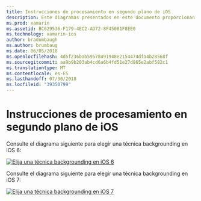 ```yaml
---
title: Instrucciones de procesamiento en segundo plano de iOS
description: Este diagramas presentados en este documento proporcionan instrucciones sobre cuál de las muchas opciones de backgrounding de iOS deben seleccionarse para una necesidad concreta.
ms.prod: xamarin
ms.assetid: BC629536-F179-4EC2-AD72-8F45081F8EE0
ms.technology: xamarin-ios
author: bradumbaugh
ms.author: brumbaug
ms.date: 06/05/2018
ms.openlocfilehash: 4d5f236bab59578491948e2154474dfa4b28568f
ms.sourcegitcommit: aa9b9b203ab4cd6a6b4fd51e27d865e2abf582c1
ms.translationtype: MT
ms.contentlocale: es-ES
ms.lasthandoff: 07/30/2018
ms.locfileid: "39350799"
---
```

# <a name="ios-backgrounding-guidance"></a>Instrucciones de procesamiento en segundo plano de iOS

Consulte el diagrama siguiente para elegir una técnica backgrounding en iOS 6:

 [![](ios-backgrounding-guidance-images/image10.png "Elija una técnica backgrounding en iOS 6")](ios-backgrounding-guidance-images/image10.png#lightbox)

Consulte el diagrama siguiente para elegir una técnica backgrounding en iOS 7:

 [![](ios-backgrounding-guidance-images/image10b.png "Elija una técnica backgrounding en iOS 7")](ios-backgrounding-guidance-images/image10b.png#lightbox)

